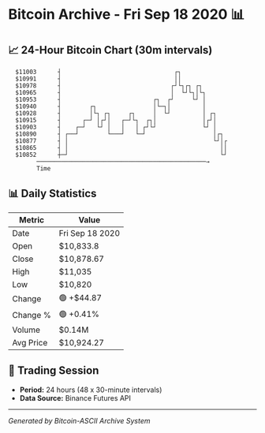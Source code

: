 # Bitcoin Archive - Fri Sep 18 2020 📊

## 📈 24-Hour Bitcoin Chart (30m intervals)

```
  $11003      ┤                                ┌┐              
  $10991      ┤                                ││              
  $10978      ┤                               ┌┘└┐┌┐ ┌┐        
  $10965      ┤                               │  └┘└┐│└┐       
  $10953      ┤                          ┌┐  ┌┘     └┘ │       
  $10940      ┤        ┌┐                │└─┐│         │       
  $10928      ┤        │└┐ ┌┐     ┌┐     │  └┘         │ ┌┐    
  $10915      ┤      ┌─┘ │┌┘│   ┌─┘└┐  ┌┐│             │┌┘│    
  $10903      ┤    ┌─┘   └┘ │   │   │ ┌┘└┘             └┘ │    
  $10890      ┤ ┌──┘        └───┘   └─┘                   │┌┐  
  $10877      ┤ │                                         └┘│┌ 
  $10865      ┤ │                                           ││ 
  $10852      ┼─┘                                           └┘ 
        ────────────────────────────────────────────────→
        Time
```

## 📊 Daily Statistics

| Metric | Value |
|--------|-------|
| Date | Fri Sep 18 2020 |
| Open | $10,833.8 |
| Close | $10,878.67 |
| High | $11,035 |
| Low | $10,820 |
| Change | 🟢 +$44.87 |
| Change % | 🟢 +0.41% |
| Volume | $0.14M |
| Avg Price | $10,924.27 |

## 📅 Trading Session

- **Period:** 24 hours (48 x 30-minute intervals)
- **Data Source:** Binance Futures API

---
*Generated by Bitcoin-ASCII Archive System*
